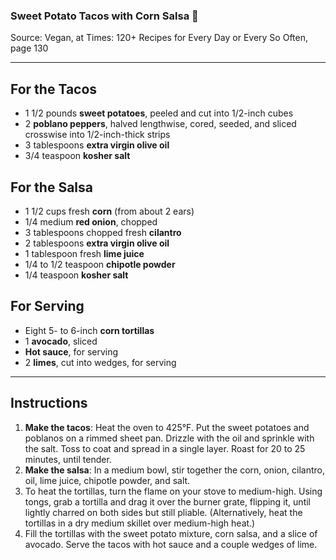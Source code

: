 ### Sweet Potato Tacos with Corn Salsa 🌮

Source: Vegan, at Times: 120+ Recipes for Every Day or Every So Often, page 130

---

## For the Tacos
* 1 1/2 pounds **sweet potatoes**, peeled and cut into 1/2-inch cubes
* 2 **poblano peppers**, halved lengthwise, cored, seeded, and sliced crosswise into 1/2-inch-thick strips
* 3 tablespoons **extra virgin olive oil**
* 3/4 teaspoon **kosher salt**

## For the Salsa
* 1 1/2 cups fresh **corn** (from about 2 ears)
* 1/4 medium **red onion**, chopped
* 3 tablespoons chopped fresh **cilantro**
* 2 tablespoons **extra virgin olive oil**
* 1 tablespoon fresh **lime juice**
* 1/4 to 1/2 teaspoon **chipotle powder**
* 1/4 teaspoon **kosher salt**

## For Serving
* Eight 5- to 6-inch **corn tortillas**
* 1 **avocado**, sliced
* **Hot sauce**, for serving
* 2 **limes**, cut into wedges, for serving

---

## Instructions
1.  **Make the tacos**: Heat the oven to 425°F. Put the sweet potatoes and poblanos on a rimmed sheet pan. Drizzle with the oil and sprinkle with the salt. Toss to coat and spread in a single layer. Roast for 20 to 25 minutes, until tender.
2.  **Make the salsa**: In a medium bowl, stir together the corn, onion, cilantro, oil, lime juice, chipotle powder, and salt.
3.  To heat the tortillas, turn the flame on your stove to medium-high. Using tongs, grab a tortilla and drag it over the burner grate, flipping it, until lightly charred on both sides but still pliable. (Alternatively, heat the tortillas in a dry medium skillet over medium-high heat.)
4.  Fill the tortillas with the sweet potato mixture, corn salsa, and a slice of avocado. Serve the tacos with hot sauce and a couple wedges of lime.
